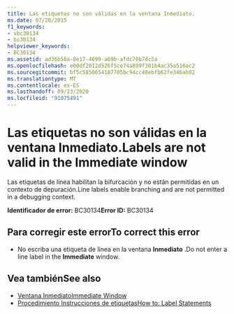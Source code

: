 ```yaml
---
title: Las etiquetas no son válidas en la ventana Inmediato.
ms.date: 07/20/2015
f1_keywords:
- vbc30134
- bc30134
helpviewer_keywords:
- BC30134
ms.assetid: ad36b56a-8e17-4699-a69b-afdc70b7dc5a
ms.openlocfilehash: e00df2012d526f5ce74a899f301b4ac35a516ac2
ms.sourcegitcommit: bf5c5850654187705bc94cc40ebfb62fe346ab02
ms.translationtype: MT
ms.contentlocale: es-ES
ms.lasthandoff: 09/23/2020
ms.locfileid: "91075491"
---
```

# <a name="labels-are-not-valid-in-the-immediate-window"></a><span data-ttu-id="5c901-102">Las etiquetas no son válidas en la ventana Inmediato.</span><span class="sxs-lookup"><span data-stu-id="5c901-102">Labels are not valid in the Immediate window</span></span>

<span data-ttu-id="5c901-103">Las etiquetas de línea habilitan la bifurcación y no están permitidas en un contexto de depuración.</span><span class="sxs-lookup"><span data-stu-id="5c901-103">Line labels enable branching and are not permitted in a debugging context.</span></span>  
  
 <span data-ttu-id="5c901-104">**Identificador de error:** BC30134</span><span class="sxs-lookup"><span data-stu-id="5c901-104">**Error ID:** BC30134</span></span>  
  
## <a name="to-correct-this-error"></a><span data-ttu-id="5c901-105">Para corregir este error</span><span class="sxs-lookup"><span data-stu-id="5c901-105">To correct this error</span></span>  
  
- <span data-ttu-id="5c901-106">No escriba una etiqueta de línea en la ventana **Inmediato** .</span><span class="sxs-lookup"><span data-stu-id="5c901-106">Do not enter a line label in the **Immediate** window.</span></span>  
  
## <a name="see-also"></a><span data-ttu-id="5c901-107">Vea también</span><span class="sxs-lookup"><span data-stu-id="5c901-107">See also</span></span>

- [<span data-ttu-id="5c901-108">Ventana Inmediato</span><span class="sxs-lookup"><span data-stu-id="5c901-108">Immediate Window</span></span>](/visualstudio/ide/reference/immediate-window)
- [<span data-ttu-id="5c901-109">Procedimiento Instrucciones de etiquetas</span><span class="sxs-lookup"><span data-stu-id="5c901-109">How to: Label Statements</span></span>](../programming-guide/program-structure/how-to-label-statements.md)
